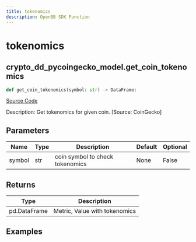 ```yaml
---
title: tokenomics
description: OpenBB SDK Function
---
```


# tokenomics

## crypto_dd_pycoingecko_model.get_coin_tokenomics

```python title='openbb_terminal/cryptocurrency/due_diligence/pycoingecko_model.py'
def get_coin_tokenomics(symbol: str) -> DataFrame:
```
[Source Code](https://github.com/OpenBB-finance/OpenBBTerminal/tree/main/openbb_terminal/cryptocurrency/due_diligence/pycoingecko_model.py#L253)

Description: Get tokenomics for given coin. [Source: CoinGecko]

## Parameters

| Name | Type | Description | Default | Optional |
| ---- | ---- | ----------- | ------- | -------- |
| symbol | str | coin symbol to check tokenomics | None | False |

## Returns

| Type | Description |
| ---- | ----------- |
| pd.DataFrame | Metric, Value with tokenomics |

## Examples

